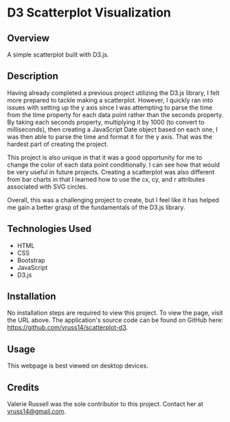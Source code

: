 # D3 Scatterplot Visualization

## Overview

A simple scatterplot built with D3.js.

## Description

Having already completed a previous project utilizing the D3.js library, I felt more prepared to tackle making a scatterplot. However, I quickly ran into issues with setting up the y axis since I was attempting to parse the time from the time property for each data point rather than the seconds property. By taking each seconds property, multiplying it by 1000 (to convert to milliseconds), then creating a JavaScript Date object based on each one, I was then able to parse the time and format it for the y axis. That was the hardest part of creating the project.

This project is also unique in that it was a good opportunity for me to change the color of each data point conditionally. I can see how that would be very useful in future projects. Creating a scatterplot was also different from bar charts in that I learned how to use the cx, cy, and r attributes associated with SVG circles. 

Overall, this was a challenging project to create, but I feel like it has helped me gain a better grasp of the fundamentals of the D3.js library.

## Technologies Used

- HTML
- CSS
- Bootstrap
- JavaScript
- D3.js

## Installation

No installation steps are required to view this project. To view the page, visit the URL above. The application's source code can be found on GitHub here: https://github.com/vruss14/scatterplot-d3.

## Usage

This webpage is best viewed on desktop devices.

## Credits

Valerie Russell was the sole contributor to this project. Contact her at vruss14@gmail.com.
